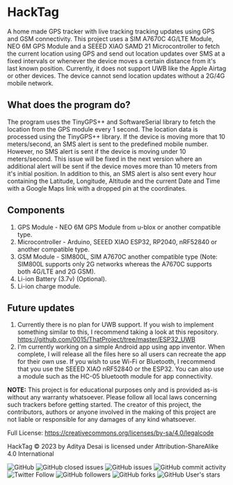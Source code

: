 # HackTag

A home made GPS tracker with live tracking tracking updates using GPS and GSM connectivity.
This project uses a SIM A7670C 4G/LTE Module, NEO 6M GPS Module and a SEEED XIAO SAMD 21 Microcontroller to fetch the current location using GPS and send out location updates over SMS at a fixed intervals or whenever the device moves a certain distance from it's last known position. Currently, it does not support UWB like the Apple Airtag or other devices. The device cannot send location updates without a 2G/4G mobile network.

## What does the program do?
The program uses the TinyGPS++ and SoftwareSerial library to fetch the location from the GPS module every 1 second. The location data is processed using the TinyGPS++ library. If the device is moving more that 10 meters/second, an SMS alert is sent to the predefined mobile number. However, no SMS alert is sent if the device is moving under 10 meters/second. This issue will be fixed in the next version where an additional alert will be sent if the device moves more than 10 meters from it's initial position. In addition to this, an SMS alert is also sent every hour containing the Latitude, Longitude, Altitude and the current Date and Time with a Google Maps link with a dropped pin at the coordinates.

## Components
1. GPS Module - NEO 6M GPS Module from u-blox or another compatible type.
2. Microcontroller - Arduino, SEEED XIAO ESP32, RP2040, nRF52840 or another compatible type.
3. GSM Module - SIM800L, SIM A7670C another compatible type (Note: SIM800L supports only 2G networks whereas the A7670C supports both 4G/LTE and 2G GSM).
4. Li-ion Battery (3.7v) (Optional).
5. Li-ion charge module.


## Future updates
1. Currently there is no plan for UWB support. If you wish to implement something similar to this, I recommend taking a look at this repository. https://github.com/0015/ThatProject/tree/master/ESP32_UWB
2. I'm currently working on a simple Android app using app inventor. When complete, I will release all the files here so all users can recreate the app for their own use. If you wish to use Wi-Fi or Bluetooth, I recommend that you use the SEEED XIAO nRF52840 or the ESP32. You can also use a module such as the HC-05 bluetooth module for app connectivity.


**NOTE:** This project is for educational purposes only and is provided as-is without any warranty whatsoever. Please follow all local laws concerning such trackers before getting started. The creator of this project, the contributors, authors or anyone involved in the making of this project are not liable or responsible for any damages of any kind whatsoever.


Full License: https://creativecommons.org/licenses/by-sa/4.0/legalcode


HackTag © 2023 by Aditya Desai is licensed under Attribution-ShareAlike 4.0 International

![GitHub](https://img.shields.io/github/license/adityad0/hacktag?style=flat-square)
![GitHub closed issues](https://img.shields.io/github/issues-closed-raw/adityad0/hacktag?style=flat-square)
![GitHub issues](https://img.shields.io/github/issues-raw/adityad0/hacktag?style=flat-square)
![GitHub commit activity](https://img.shields.io/github/commit-activity/m/adityad0/hacktag?style=flat-square)
![Twitter Follow](https://img.shields.io/twitter/follow/adityadesaig?style=social)
![GitHub followers](https://img.shields.io/github/followers/adityad0?style=social)
![GitHub forks](https://img.shields.io/github/forks/adityad0/hacktag?style=social)
![GitHub User's stars](https://img.shields.io/github/stars/adityad0?style=social)
